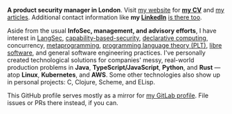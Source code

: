 **A product security manager in London**. Visit [my
website](https://volatilethunk.com) for **[my
CV](https://volatilethunk.com/louis-jackman-cv.pdf)** and [my
articles](https://volatilethunk.com/posts.html). Additional contact
information like **my [LinkedIn](https://uk.linkedin.com/in/louis-jackman)**
[is there too](https://volatilethunk.com/pages/about.html).

Aside from the usual **InfoSec, management, and advisory efforts**, I have
interest in [LangSec](https://langsec.org/),
[capability-based-security](https://en.wikipedia.org/wiki/Capability-based_security),
[declarative computing](https://guix.gnu.org/), concurrency,
[metaprogramming](https://letoverlambda.com/), [programming language theory
(PLT)](https://en.wikipedia.org/wiki/Programming_language_theory), [libre
software](https://en.wikipedia.org/wiki/Free_software), and general software
engineering practices. I've personally created technological solutions for
companies' messy, real-world production problems in **Java**,
**TypeScript/JavaScript**, **Python**, and **Rust** — atop **Linux**,
**Kubernetes**, and **AWS**. Some other technologies also show up in personal
projects: C, Clojure, Scheme, and ELisp.

This GitHub profile serves mostly as a mirror for [my GitLab
profile](https://gitlab.com/louis.jackman). File issues or PRs there instead,
if you can.
